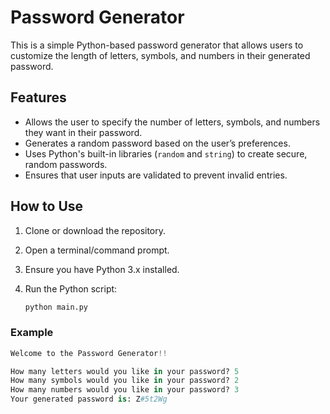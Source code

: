 # Password Generator

This is a simple Python-based password generator that allows users to customize the length of letters, symbols, and numbers in their generated password.

## Features

- Allows the user to specify the number of letters, symbols, and numbers they want in their password.
- Generates a random password based on the user’s preferences.
- Uses Python's built-in libraries (`random` and `string`) to create secure, random passwords.
- Ensures that user inputs are validated to prevent invalid entries.

## How to Use

1. Clone or download the repository.
2. Open a terminal/command prompt.
3. Ensure you have Python 3.x installed.
4. Run the Python script:

   ```bash
   python main.py
   ```
### Example
```python
Welcome to the Password Generator!!

How many letters would you like in your password? 5
How many symbols would you like in your password? 2
How many numbers would you like in your password? 3
Your generated password is: Z#5t2Wg


  
